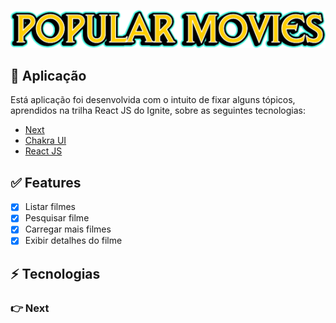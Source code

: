 <p align="center" width="100%">
  <img alt="ignit" src="public/images/logo2.png" />
</p>

## :sparkler: Aplicação

Está aplicação foi desenvolvida com o intuito de fixar alguns tópicos, aprendidos na trilha React JS do Ignite, sobre as seguintes tecnologias:

  - [Next](https://nextjs.org/)
  - [Chakra UI](https://chakra-ui.com/)
  - [React JS](https://pt-br.reactjs.org/)

## :white_check_mark: Features

  - [x] Listar filmes
  - [x] Pesquisar filme
  - [x] Carregar mais filmes
  - [x] Exibir detalhes do filme  

## ⚡ Tecnologias

 ### :point_right: Next 
